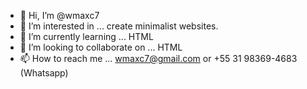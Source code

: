 - 👋 Hi, I’m @wmaxc7
- 👀 I’m interested in ... create minimalist websites.
- 🌱 I’m currently learning ... HTML
- 💞️ I’m looking to collaborate on ... HTML
- 📫 How to reach me ... wmaxc7@gmail.com or +55 31 98369-4683 (Whatsapp)

<!---
wmaxc7/wmaxc7 is a ✨ special ✨ repository because its `README.md` (this file) appears on your GitHub profile.
You can click the Preview link to take a look at your changes.
--->

